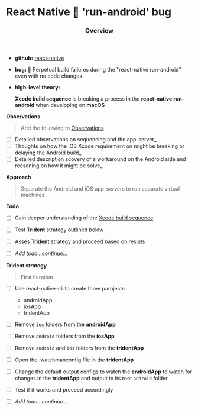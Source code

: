 # React Native 🐞 'run-android' bug

<header class='md-header'>

### Overview

</header>

- **github:**  <a  class='md-link' 
                    target='_blank'
                    href='https://github.com/facebook/react-native'>
                    react-native
                </a>

- **bug: 🐞** Perpetual build failures during the "react-native  run-android" even with no code changes 

- **high-level theory:**  

    <div class='md-theory'>

    **Xcode build sequence** is breaking a process in the **react-native  run-android** when developing on **macOS**
        
    </div>

<div class='md-label-header'>

**Observations**

</div>

> Add the following to 
    <a  class='md-link-bold' 
        target='_blank' 
        href='observations.html'>
        Observations
    </a>

- [ ] Detailed observations on sequencing and the app-server_
- [ ] Thoughts on how the iOS Xcode requirement on might be breaking or delaying the Android build_
- [ ] Detailed description scovery of a workaround on the Android side and reasoning on how it might be solve_ 

<div class='md-label-header'>

**Approach**

</div>

> Separate the Android and iOS app-servers to run separate virtual machines

<div class='md-label-header md-label-header-todo'>

**Todo**

</div>

- [ ] Gain deeper understanding of the 
        <a class='md-link-bold' target='_blank' href='https://developer.apple.com/videos/play/wwdc2018/415/'>
            Xcode build sequence
        </a>
- [ ] Test **Trident** strategy outlined below
- [ ] Asses **Trident** strategy and proceed based on resluts
- [ ] _Add todo...continue..._


<div class='md-label-header md-label-header-strategy'>

**Trident strategy**

</div>

<div class='md-strategy'>

> First iteration

</div>

- [ ] Use react-native-cli to create three parojects 

    - androidApp
    - iosApp
    - tridentApp

- [ ] Remove `ios` folders from the **androidApp**
- [ ] Remove `android` folders from the **iosApp**
- [ ] Remove `android` and `ios` folders from the **tridentApp**

- [ ] Open the .watchmanconfig file in the **tridentApp**
- [ ] Change the default output configs to watch the **androidApp** to watch for changes in the  **tridentApp** and output to its root `android` folder

- [ ] Test if it works and proceed accordingly
- [ ] _Add todo...continue..._
